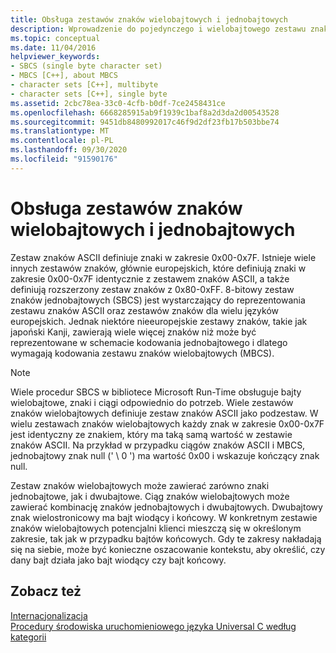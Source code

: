 ```yaml
---
title: Obsługa zestawów znaków wielobajtowych i jednobajtowych
description: Wprowadzenie do pojedynczego i wielobajtowego zestawu znaków w bibliotece środowiska uruchomieniowego firmy Microsoft.
ms.topic: conceptual
ms.date: 11/04/2016
helpviewer_keywords:
- SBCS (single byte character set)
- MBCS [C++], about MBCS
- character sets [C++], multibyte
- character sets [C++], single byte
ms.assetid: 2cbc78ea-33c0-4cfb-b0df-7ce2458431ce
ms.openlocfilehash: 6668285915ab9f1939c1baf8a2d3da2d00543528
ms.sourcegitcommit: 9451db8480992017c46f9d2df23fb17b503bbe74
ms.translationtype: MT
ms.contentlocale: pl-PL
ms.lasthandoff: 09/30/2020
ms.locfileid: "91590176"
---
```

# <a name="single-byte-and-multibyte-character-sets"></a>Obsługa zestawów znaków wielobajtowych i jednobajtowych

Zestaw znaków ASCII definiuje znaki w zakresie 0x00-0x7F. Istnieje wiele innych zestawów znaków, głównie europejskich, które definiują znaki w zakresie 0x00-0x7F identycznie z zestawem znaków ASCII, a także definiują rozszerzony zestaw znaków z 0x80-0xFF.  8-bitowy zestaw znaków jednobajtowych (SBCS) jest wystarczający do reprezentowania zestawu znaków ASCII oraz zestawów znaków dla wielu języków europejskich. Jednak niektóre nieeuropejskie zestawy znaków, takie jak japoński Kanji, zawierają wiele więcej znaków niż może być reprezentowane w schemacie kodowania jednobajtowego i dlatego wymagają kodowania zestawu znaków wielobajtowych (MBCS).

> [!NOTE]
> Wiele procedur SBCS w bibliotece Microsoft Run-Time obsługuje bajty wielobajtowe, znaki i ciągi odpowiednio do potrzeb. Wiele zestawów znaków wielobajtowych definiuje zestaw znaków ASCII jako podzestaw. W wielu zestawach znaków wielobajtowych każdy znak w zakresie 0x00-0x7F jest identyczny ze znakiem, który ma taką samą wartość w zestawie znaków ASCII. Na przykład w przypadku ciągów znaków ASCII i MBCS, jednobajtowy znak null (' \ 0 ') ma wartość 0x00 i wskazuje kończący znak null.

Zestaw znaków wielobajtowych może zawierać zarówno znaki jednobajtowe, jak i dwubajtowe. Ciąg znaków wielobajtowych może zawierać kombinację znaków jednobajtowych i dwubajtowych. Dwubajtowy znak wielostronicowy ma bajt wiodący i końcowy. W konkretnym zestawie znaków wielobajtowych potencjalni klienci mieszczą się w określonym zakresie, tak jak w przypadku bajtów końcowych. Gdy te zakresy nakładają się na siebie, może być konieczne oszacowanie kontekstu, aby określić, czy dany bajt działa jako bajt wiodący czy bajt końcowy.

## <a name="see-also"></a>Zobacz też

[Internacjonalizacja](../c-runtime-library/internationalization.md)<br/>
[Procedury środowiska uruchomieniowego języka Universal C według kategorii](../c-runtime-library/run-time-routines-by-category.md)<br/>
